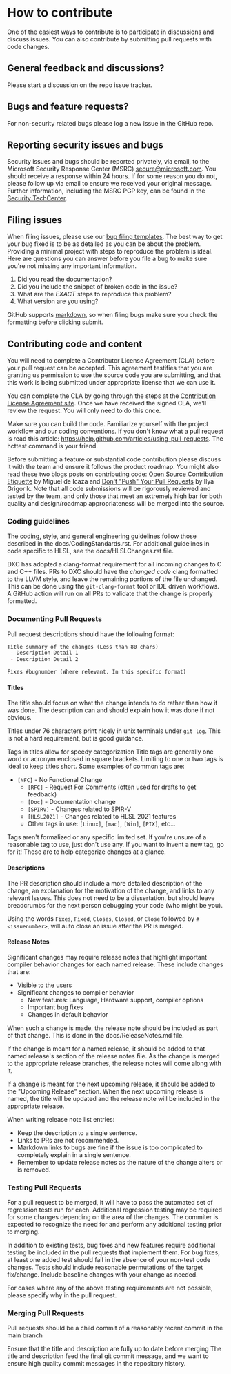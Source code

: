 # How to contribute

One of the easiest ways to contribute is to participate in discussions and discuss issues. You can also contribute by submitting pull requests with code changes.

## General feedback and discussions?

Please start a discussion on the repo issue tracker.

## Bugs and feature requests?

For non-security related bugs please log a new issue in the GitHub repo.

## Reporting security issues and bugs

Security issues and bugs should be reported privately, via email, to the Microsoft Security Response Center (MSRC) <secure@microsoft.com>. You should receive a response within 24 hours. If for some reason you do not, please follow up via email to ensure we received your original message. Further information, including the MSRC PGP key, can be found in the [Security TechCenter](https://technet.microsoft.com/en-us/security/ff852094.aspx).

## Filing issues

When filing issues, please use our [bug filing templates](https://github.com/aspnet/Home/wiki/Functional-bug-template).
The best way to get your bug fixed is to be as detailed as you can be about the problem.
Providing a minimal project with steps to reproduce the problem is ideal.
Here are questions you can answer before you file a bug to make sure you're not missing any important information.

1. Did you read the documentation?
2. Did you include the snippet of broken code in the issue?
3. What are the *EXACT* steps to reproduce this problem?
4. What version are you using?

GitHub supports [markdown](https://help.github.com/articles/github-flavored-markdown/), so when filing bugs make sure you check the formatting before clicking submit.

## Contributing code and content

You will need to complete a Contributor License Agreement (CLA) before your pull request can be accepted. This agreement testifies that you are granting us permission to use the source code you are submitting, and that this work is being submitted under appropriate license that we can use it.

You can complete the CLA by going through the steps at the [Contribution License Agreement site](https://cla.microsoft.com). Once we have received the signed CLA, we'll review the request. You will only need to do this once.

Make sure you can build the code. Familiarize yourself with the project workflow and our coding conventions. If you don't know what a pull request is read this article: <https://help.github.com/articles/using-pull-requests>. The hcttest command is your friend.

Before submitting a feature or substantial code contribution please discuss it with the team and ensure it follows the product roadmap. You might also read these two blogs posts on contributing code: [Open Source Contribution Etiquette](http://tirania.org/blog/archive/2010/Dec-31.html) by Miguel de Icaza and [Don't "Push" Your Pull Requests](https://www.igvita.com/2011/12/19/dont-push-your-pull-requests/) by Ilya Grigorik. Note that all code submissions will be rigorously reviewed and tested by the team, and only those that meet an extremely high bar for both quality and design/roadmap appropriateness will be merged into the source.

### Coding guidelines

The coding, style, and general engineering guidelines follow those described in the docs/CodingStandards.rst. For additional guidelines in code specific to HLSL, see the docs/HLSLChanges.rst file.

DXC has adopted a clang-format requirement for all incoming changes to C and C++ files. PRs to DXC should have the *changed code* clang formatted to the LLVM style, and leave the remaining portions of the file unchanged. This can be done using the `git-clang-format` tool or IDE driven workflows. A GitHub action will run on all PRs to validate that the change is properly formatted.

### Documenting Pull Requests

Pull request descriptions should have the following format:

```md
Title summary of the changes (Less than 80 chars)
 - Description Detail 1
 - Description Detail 2

Fixes #bugnumber (Where relevant. In this specific format)
```

#### Titles

The title should focus on what the change intends to do rather than how it was done.
The description can and should explain how it was done if not obvious.

Titles under 76 characters print nicely in unix terminals under `git log`.
This is not a hard requirement, but is good guidance.

Tags in titles allow for speedy categorization
Title tags  are generally one word or acronym enclosed in square brackets.
Limiting to one or two tags is ideal to keep titles short.
Some examples of common tags are:

- `[NFC]` - No Functional Change
  - `[RFC]` - Request For Comments (often used for drafts to get feedback)
  - `[Doc]` - Documentation change
  - `[SPIRV]` - Changes related to SPIR-V
  - `[HLSL2021]` - Changes related to HLSL 2021 features
  - Other tags in use: `[Linux]`, `[mac]`, `[Win]`, `[PIX]`, etc...

Tags aren't formalized or any specific limited set. If you're unsure of
  a reasonable tag to use, just don't use any. If you want to invent a new
  tag, go for it! These are to help categorize changes at a glance.

#### Descriptions

The PR description should include a more detailed description of the change,
an explanation for the motivation of the change, and links to any relevant Issues.
This does not need to be a dissertation, but should leave
breadcrumbs for the next person debugging your code (who might be you).

Using the words `Fixes`, `Fixed`, `Closes`, `Closed`, or `Close` followed by
  `#<issuenumber>`, will auto close an issue after the PR is merged.

#### Release Notes

Significant changes may require release notes that highlight important
compiler behavior changes for each named release.
These include changes that are:

- Visible to the users
- Significant changes to compiler behavior
  - New features: Language, Hardware support, compiler options
  - Important bug fixes
  - Changes in default behavior

When such a change is made, the release note should be included as part of that change.
This is done in the docs/ReleaseNotes.md file.

If the change is meant for a named release,
it should be added to that named release's section of the release notes file.
As the change is merged to the appropriate release branches,
the release notes will come along with it.

If a change is meant for the next upcoming release,
it should be added to the "Upcoming Release" section.
When the next upcoming release is named,
the title will be updated and the release note will be included in the appropriate release.

When writing release note list entries:

- Keep the description to a single sentence.
- Links to PRs are not recommended.
- Markdown links to bugs are fine if the issue is too complicated to completely explain in a single sentence.
- Remember to update release notes as the nature of the change alters or is removed.

### Testing Pull Requests

For a pull request to be merged, it will have to pass the automated set of regression tests run for each.
Additional regression testing may be required for some changes depending on the area of the changes.
The commiter is expected to recognize the need for and perform any additional testing prior to merging.

In addition to existing tests, bug fixes and new features require additional testing be included in the pull requests that implement them.
For bug fixes, at least one added test should fail in the absence of your non-test code changes.
Tests should include reasonable permutations of the target fix/change.
Include baseline changes with your change as needed.

For cases where any of the above testing requirements are not possible,
please specify why in the pull request.

### Merging Pull Requests

Pull requests should be a child commit of a reasonably recent commit in the main branch

Ensure that the title and description are fully up to date before merging
The title and description feed the final git commit message, and we want to
ensure high quality commit messages in the repository history.
